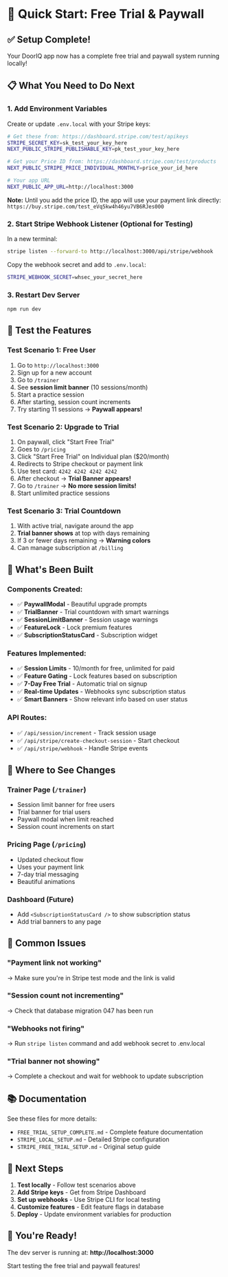 # 🚀 Quick Start: Free Trial & Paywall

## ✅ Setup Complete!

Your DoorIQ app now has a complete free trial and paywall system running locally!

## 📋 What You Need to Do Next

### 1. Add Environment Variables

Create or update `.env.local` with your Stripe keys:

```bash
# Get these from: https://dashboard.stripe.com/test/apikeys
STRIPE_SECRET_KEY=sk_test_your_key_here
NEXT_PUBLIC_STRIPE_PUBLISHABLE_KEY=pk_test_your_key_here

# Get your Price ID from: https://dashboard.stripe.com/test/products
NEXT_PUBLIC_STRIPE_PRICE_INDIVIDUAL_MONTHLY=price_your_id_here

# Your app URL
NEXT_PUBLIC_APP_URL=http://localhost:3000
```

**Note:** Until you add the price ID, the app will use your payment link directly:
`https://buy.stripe.com/test_eVq5kw4h46yu7VB6RJes000`

### 2. Start Stripe Webhook Listener (Optional for Testing)

In a new terminal:
```bash
stripe listen --forward-to http://localhost:3000/api/stripe/webhook
```

Copy the webhook secret and add to `.env.local`:
```bash
STRIPE_WEBHOOK_SECRET=whsec_your_secret_here
```

### 3. Restart Dev Server

```bash
npm run dev
```

## 🧪 Test the Features

### Test Scenario 1: Free User
1. Go to `http://localhost:3000`
2. Sign up for a new account
3. Go to `/trainer`
4. See **session limit banner** (10 sessions/month)
5. Start a practice session
6. After starting, session count increments
7. Try starting 11 sessions → **Paywall appears!**

### Test Scenario 2: Upgrade to Trial
1. On paywall, click "Start Free Trial"
2. Goes to `/pricing`
3. Click "Start Free Trial" on Individual plan ($20/month)
4. Redirects to Stripe checkout or payment link
5. Use test card: `4242 4242 4242 4242`
6. After checkout → **Trial Banner appears!**
7. Go to `/trainer` → **No more session limits!**
8. Start unlimited practice sessions

### Test Scenario 3: Trial Countdown
1. With active trial, navigate around the app
2. **Trial banner shows** at top with days remaining
3. If 3 or fewer days remaining → **Warning colors**
4. Can manage subscription at `/billing`

## 🎨 What's Been Built

### Components Created:
- ✅ **PaywallModal** - Beautiful upgrade prompts
- ✅ **TrialBanner** - Trial countdown with smart warnings
- ✅ **SessionLimitBanner** - Session usage warnings
- ✅ **FeatureLock** - Lock premium features
- ✅ **SubscriptionStatusCard** - Subscription widget

### Features Implemented:
- ✅ **Session Limits** - 10/month for free, unlimited for paid
- ✅ **Feature Gating** - Lock features based on subscription
- ✅ **7-Day Free Trial** - Automatic trial on signup
- ✅ **Real-time Updates** - Webhooks sync subscription status
- ✅ **Smart Banners** - Show relevant info based on user status

### API Routes:
- ✅ `/api/session/increment` - Track session usage
- ✅ `/api/stripe/create-checkout-session` - Start checkout
- ✅ `/api/stripe/webhook` - Handle Stripe events

## 📱 Where to See Changes

### Trainer Page (`/trainer`)
- Session limit banner for free users
- Trial banner for trial users
- Paywall modal when limit reached
- Session count increments on start

### Pricing Page (`/pricing`)
- Updated checkout flow
- Uses your payment link
- 7-day trial messaging
- Beautiful animations

### Dashboard (Future)
- Add `<SubscriptionStatusCard />` to show subscription status
- Add trial banners to any page

## 🐛 Common Issues

### "Payment link not working"
→ Make sure you're in Stripe test mode and the link is valid

### "Session count not incrementing"
→ Check that database migration 047 has been run

### "Webhooks not firing"
→ Run `stripe listen` command and add webhook secret to .env.local

### "Trial banner not showing"
→ Complete a checkout and wait for webhook to update subscription

## 📚 Documentation

See these files for more details:
- `FREE_TRIAL_SETUP_COMPLETE.md` - Complete feature documentation
- `STRIPE_LOCAL_SETUP.md` - Detailed Stripe configuration
- `STRIPE_FREE_TRIAL_SETUP.md` - Original setup guide

## 🎯 Next Steps

1. **Test locally** - Follow test scenarios above
2. **Add Stripe keys** - Get from Stripe Dashboard
3. **Set up webhooks** - Use Stripe CLI for local testing
4. **Customize features** - Edit feature flags in database
5. **Deploy** - Update environment variables for production

## 🎊 You're Ready!

The dev server is running at: **http://localhost:3000**

Start testing the free trial and paywall features!

